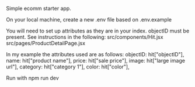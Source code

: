 Simple ecomm starter app.

On your local machine, create a new .env file based on .env.example

You will need to set up attributes as they are in your index. objectID must be present.
See instructions in the following:
    src/components/Hit.jsx
    src/pages/ProductDetailPage.jsx

In my example the attributes used are as follows:
        objectID: hit["objectID"],
        name: hit["product name"],
        price: hit["sale price"],
        image: hit["large image url"],
        category: hit["category 1"],
        color: hit["color"],

Run with npm run dev